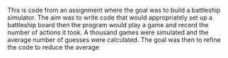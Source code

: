 This is code from an assignment where the goal was to build a battleship simulator. The aim was to write code that would appropriately set up a battleship board then the program would play a game and record the number of actions it took. A thousand games were simulated and the average number of guesses were calculated. The goal was then to refine the code to reduce the average
